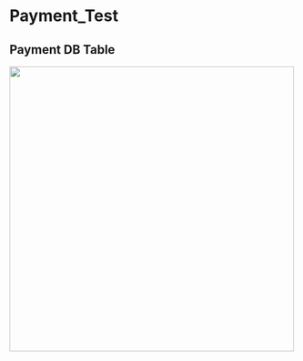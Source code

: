 # Payment_Test


Payment DB Table
-----------
<div>
<img width="500" src="https://user-images.githubusercontent.com/40882598/82111859-d139f300-9782-11ea-9af8-a4dd77c75ed4.png">
</div>
